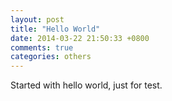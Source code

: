 ```yaml
---
layout: post
title: "Hello World"
date: 2014-03-22 21:50:33 +0800
comments: true
categories: others
---
```


Started with hello world, just for test.
